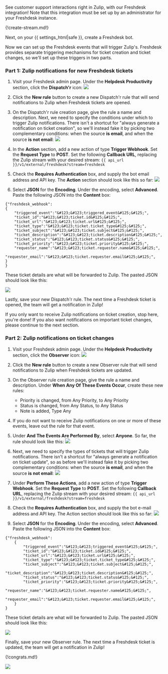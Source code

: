 See customer support interactions right in Zulip, with our Freshdesk
integration! Note that this integration must be set up by an
administrator for your Freshdesk instance.

{!create-stream.md!}

Next, on your {{ settings_html|safe }}, create a Freshdesk bot.

Now we can set up the Freshdesk events that will trigger Zulip's.
Freshdesk provides separate triggering mechanisms for ticket
creation and ticket changes, so we'll set up these triggers in two
parts.

### Part 1: Zulip notifications for new Freshdesk tickets

1. Visit your Freshdesk admin page. Under the **Helpdesk Productivity**
   section, click the **Dispatch'r** icon:
   ![](/static/images/integrations/freshdesk/001.png)

2. Click the **New rule** button to create a new Dispatch'r rule that
   will send notifications to Zulip when Freshdesk tickets are opened.

3. On the Dispatch'r rule creation page, give the rule a name and
   description. Next, we need to specify the conditions under which to
   trigger Zulip notifications. There isn't a shortcut for "always
   generate a notification on ticket creation", so we'll instead fake it
   by picking two complementary conditions: when the source **is email**,
   and when the source **is not email**:
   ![](/static/images/integrations/freshdesk/002.png)

4. In the **Action** section, add a new action of type **Trigger Webhook**.
   Set the **Request Type** to **POST**. Set the following **Callback URL**,
   replacing the Zulip stream with your desired stream:
   `{{ api_url }}/v1/external/freshdesk?stream=freshdesk`

5. Check the **Requires Authentication** box, and supply the bot email
   address and API key. The **Action** section should look like this so
   far:
   ![](/static/images/integrations/freshdesk/003.png)

6. Select **JSON** for the **Encoding**. Under the encoding, select
   **Advanced**. Paste the following JSON into the **Content** box:
```
{"freshdesk_webhook":
{
    "triggered_event":"&#123;&#123;triggered_event&#125;&#125;",
    "ticket_id":"&#123;&#123;ticket.id&#125;&#125;",
    "ticket_url":"&#123;&#123;ticket.url&#125;&#125;",
    "ticket_type":"&#123;&#123;ticket.ticket_type&#125;&#125;",
    "ticket_subject":"&#123;&#123;ticket.subject&#125;&#125;",
    "ticket_description":"&#123;&#123;ticket.description&#125;&#125;",
    "ticket_status":"&#123;&#123;ticket.status&#125;&#125;",
    "ticket_priority":"&#123;&#123;ticket.priority&#125;&#125;",
    "requester_name":"&#123;&#123;ticket.requester.name&#125;&#125;",
    "requester_email":"&#123;&#123;ticket.requester.email&#125;&#125;",
}
}
```

These ticket details are what will be forwarded to Zulip. The
pasted JSON should look like this:

![](/static/images/integrations/freshdesk/004.png)

Lastly, save your new Dispatch'r rule. The next time a Freshdesk ticket
is opened, the team will get a notification in Zulip!

If you only want to receive Zulip notifications on ticket creation,
stop here, you're done! If you also want notifications on important ticket
changes, please continue to the next section.

### Part 2: Zulip notifications on ticket changes

1. Visit your Freshdesk admin page. Under the **Helpdesk Productivity**
   section, click the **Observer** icon:
   ![](/static/images/integrations/freshdesk/005.png)

2. Click the **New rule** button to create a new Observer rule that will
   send notifications to Zulip when Freshdesk tickets are updated.

3. On the Observer rule creation page, give the rule a name and
   description. Under **When Any Of These Events Occur**, create
   these new rules:
    * Priority is changed, from Any Priority, to Any Priority
    * Status is changed, from Any Status, to Any Status
    * Note is added, Type Any

4. If you do not want to receive Zulip notifications on one or more of
   these events, leave out the rule for that event.

5. Under **And The Events Are Performed By**, select **Anyone**.
   So far, the rule should look like this:
   ![](/static/images/integrations/freshdesk/006.png)

6. Next, we need to specify the types of tickets that will trigger
   Zulip notifications. There isn't a shortcut for "always generate a
   notification on ticket update", so as before we'll instead fake it by
   picking two complementary conditions: when the source **is email**,
   and when the source **is not email**:
   ![](/static/images/integrations/freshdesk/007.png)

7. Under **Perform These Actions**, add a new action of type
   **Trigger Webhook**. Set the **Request Type** to **POST**. Set the
   following **Callback URL**, replacing the Zulip stream with your
   desired stream:
   `{{ api_url }}/v1/external/freshdesk?stream=freshdesk`

8. Check the **Requires Authentication** box, and supply the bot e-mail
   address and API key. The Action section should look like this so far:
   ![](/static/images/integrations/freshdesk/008.png)

9. Select **JSON** for the **Encoding**. Under the encoding, select
   **Advanced**. Paste the following JSON into the **Content** box:

```
{"freshdesk_webhook":
    {
        "triggered_event":"&#123;&#123;triggered_event&#125;&#125;",
        "ticket_id":"&#123;&#123;ticket.id&#125;&#125;",
        "ticket_url":"&#123;&#123;ticket.url&#125;&#125;",
        "ticket_type":"&#123;&#123;ticket.ticket_type&#125;&#125;",
        "ticket_subject":"&#123;&#123;ticket.subject&#125;&#125;",
        "ticket_description":"&#123;&#123;ticket.description&#125;&#125;",
        "ticket_status":"&#123;&#123;ticket.status&#125;&#125;",
        "ticket_priority":"&#123;&#123;ticket.priority&#125;&#125;",
        "requester_name":"&#123;&#123;ticket.requester.name&#125;&#125;",
        "requester_email":"&#123;&#123;ticket.requester.email&#125;&#125;",
    }
}
```

These ticket details are what will be forwarded to Zulip. The
pasted JSON should look like this:

![](/static/images/integrations/freshdesk/009.png)

Finally, save your new Observer rule. The next time a Freshdesk
ticket is updated, the team will get a notification in Zulip!

{!congrats.md!}

![](/static/images/integrations/freshdesk/010.png)
